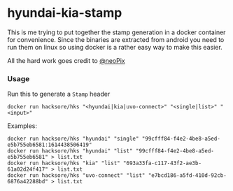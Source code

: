 # hyundai-kia-stamp

This is me trying to put together the stamp generation in a docker container for convenience. Since the binaries are extracted from android you need to run them on linux so using docker is a rather easy way to make this easier.

All the hard work goes credit to [@neoPix](https://github.com/neoPix)


### Usage

Run this to generate a `Stamp` header

```
docker run hacksore/hks "<hyundai|kia|uvo-connect>" "<single|list>" "<input>"
```

Examples:

```
docker run hacksore/hks "hyundai" "single" "99cfff84-f4e2-4be8-a5ed-e5b755eb6581:1614438506419"
docker run hacksore/hks "hyundai" "list" "99cfff84-f4e2-4be8-a5ed-e5b755eb6581" > list.txt
docker run hacksore/hks "kia" "list" "693a33fa-c117-43f2-ae3b-61a02d24f417" > list.txt
docker run hacksore/hks "uvo-connect" "list" "e7bcd186-a5fd-410d-92cb-6876a42288bd" > list.txt
```